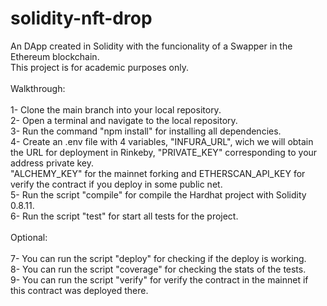 # solidity-nft-drop <br/>
An DApp created in Solidity with the funcionality of a Swapper in the Ethereum blockchain. <br/>
This project is for academic purposes only. <br/>
<br/>
Walkthrough: <br/>
<br/>
1- Clone the main branch into your local repository. <br/>
2- Open a terminal and navigate to the local repository. <br/>
3- Run the command "npm install" for installing all dependencies. <br/>
4- Create an .env file with 4 variables, "INFURA_URL", wich we will obtain the URL for deployment in Rinkeby, "PRIVATE_KEY" corresponding to your address private key. <br/>
   "ALCHEMY_KEY" for the mainnet forking and ETHERSCAN_API_KEY for verify the contract if you deploy in some public net. <br/>
5- Run the script "compile" for compile the Hardhat project with Solidity 0.8.11. <br/>
6- Run the script "test" for start all tests for the project. <br/>
<br/>
Optional: <br/>
<br/>
7- You can run the script "deploy" for checking if the deploy is working. <br/>
8- You can run the script "coverage" for checking the stats of the tests. <br/>
9- You can run the script "verify" for verify the contract in the mainnet if this contract was deployed there. <br/>
<br/>